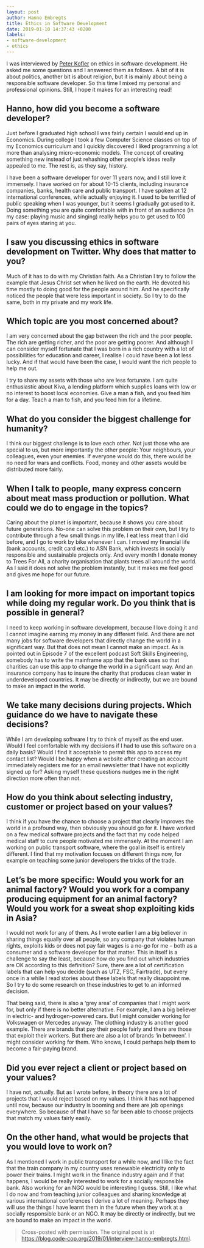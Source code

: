 ```yaml
---
layout: post
author: Hanno Embregts
title: Ethics in Software Development
date: 2019-01-10 14:37:43 +0200
labels: 
- software-development
- ethics
---
```


I was interviewed by [Peter Kofler](https://www.blogger.com/profile/09597605582212160361) on ethics in software development. He asked me some questions and I answered them as follows. A bit of it is about politics, another bit is about religion, but it is mainly about being a responsible software developer. So this time I mixed my personal and professional opinions. Still, I hope it makes for an interesting read!

## Hanno, how did you become a software developer?

Just before I graduated high school I was fairly certain I would end up in Economics. During college I took a few Computer Science classes on top of my Economics curriculum and I quickly discovered I liked programming a lot more than analysing micro-economic models. The concept of creating something new instead of just rehashing other people’s ideas really appealed to me. The rest is, as they say, history.

I have been a software developer for over 11 years now, and I still love it immensely. I have worked on for about 10-15 clients, including insurance companies, banks, health care and public transport. I have spoken at 12 international conferences, while actually enjoying it. I used to be terrified of public speaking when I was younger, but it seems I gradually got used to it. Doing something you are quite comfortable with in front of an audience (in my case: playing music and singing) really helps you to get used to 100 pairs of eyes staring at you.

## I saw you discussing ethics in software development on Twitter. Why does that matter to you?

Much of it has to do with my Christian faith. As a Christian I try to follow the example that Jesus Christ set when he lived on the earth. He devoted his time mostly to doing good for the people around him. And he specifically noticed the people that were less important in society. So I try to do the same, both in my private and my work life.

## Which topic are you most concerned about?

I am very concerned about the gap between the rich and the poor people. The rich are getting richer, and the poor are getting poorer. And although I can consider myself fortunate that I was born in a rich country with a lot of possibilities for education and career, I realise I could have been a lot less lucky. And if that would have been the case, I would want the rich people to help me out.

I try to share my assets with those who are less fortunate. I am quite enthusiastic about Kiva, a lending platform which supplies loans with low or no interest to boost local economies. Give a man a fish, and you feed him for a day. Teach a man to fish, and you feed him for a lifetime.

## What do you consider the biggest challenge for humanity?

I think our biggest challenge is to love each other. Not just those who are special to us, but more importantly the other people: Your neighbours, your colleagues, even your enemies. If everyone would do this, there would be no need for wars and conflicts. Food, money and other assets would be distributed more fairly.

## When I talk to people, many express concern about meat mass production or pollution. What could we do to engage in the topics?

Caring about the planet is important, because it shows you care about future generations. No-one can solve this problem on their own, but I try to contribute through a few small things in my life. I eat less meat than I did before, and I go to work by bike whenever I can. I moved my financial life (bank accounts, credit card etc.) to ASN Bank, which invests in socially responsible and sustainable projects only. And every month I donate money to Trees For All, a charity organisation that plants trees all around the world. As I said it does not solve the problem instantly, but it makes me feel good and gives me hope for our future.

## I am looking for more impact on important topics while doing my regular work. Do you think that is possible in general?

I need to keep working in software development, because I love doing it and I cannot imagine earning my money in any different field. And there are not many jobs for software developers that directly change the world in a significant way. But that does not mean I cannot make an impact. As is pointed out in Episode 7 of the excellent podcast Soft Skills Engineering, somebody has to write the mainframe app that the bank uses so that charities can use this app to change the world in a significant way. And an insurance company has to insure the charity that produces clean water in underdeveloped countries. It may be directly or indirectly, but we are bound to make an impact in the world.

## We take many decisions during projects. Which guidance do we have to navigate these decisions?

While I am developing software I try to think of myself as the end user. Would I feel comfortable with my decisions if I had to use this software on a daily basis? Would I find it acceptable to permit this app to access my contact list? Would I be happy when a website after creating an account immediately registers me for an email newsletter that I have not explicitly signed up for? Asking myself these questions nudges me in the right direction more often than not.

## How do you think about selecting industry, customer or project based on your values?

I think if you have the chance to choose a project that clearly improves the world in a profound way, then obviously you should go for it. I have worked on a few medical software projects and the fact that my code helped medical staff to cure people motivated me immensely. At the moment I am working on public transport software, where the goal in itself is entirely different. I find that my motivation focuses on different things now, for example on teaching some junior developers the tricks of the trade.

## Let’s be more specific: Would you work for an animal factory? Would you work for a company producing equipment for an animal factory? Would you work for a sweat shop exploiting kids in Asia?

I would not work for any of them. As I wrote earlier I am a big believer in sharing things equally over all people, so any company that violates human rights, exploits kids or does not pay fair wages is a no-go for me – both as a consumer and a software developer for that matter. This in itself is a challenge to say the least, because how do you find out which industries are OK according to this definition? Sure, there are a lot of certification labels that can help you decide (such as UTZ, FSC, Fairtrade), but every once in a while I read stories about these labels that really disappoint me. So I try to do some research on these industries to get to an informed decision.

That being said, there is also a ‘grey area’ of companies that I might work for, but only if there is no better alternative. For example, I am a big believer in electric- and hydrogen-powered cars. But I might consider working for Volkswagen or Mercedes anyway. The clothing industry is another good example. There are brands that pay their people fairly and there are those that exploit their workers. But there are also a lot of brands ‘in between’. I might consider working for them. Who knows, I could perhaps help them to become a fair-paying brand.

## Did you ever reject a client or project based on your values?

I have not, actually. But as I wrote before, in theory there are a lot of projects that I would reject based on my values. I think it has not happened until now, because our industry is booming and there are job openings everywhere. So because of that I have so far been able to choose projects that match my values fairly easily.

## On the other hand, what would be projects that you would love to work on?

As I mentioned I work in public transport for a while now, and I like the fact that the train company in my country uses renewable electricity only to power their trains. I might work in the finance industry again and if that happens, I would be really interested to work for a socially responsible bank. Also working for an NGO would be interesting I guess. Still, I like what I do now and from teaching junior colleagues and sharing knowledge at various international conferences I derive a lot of meaning. Perhaps they will use the things I have learnt them in the future when they work at a socially responsible bank or an NGO. It may be directly or indirectly, but we are bound to make an impact in the world.

> Cross-posted with permission. The original post is at <https://blog.code-cop.org/2019/01/interview-hanno-embregts.html>.